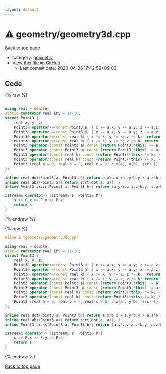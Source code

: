 ```yaml
---
layout: default
---
```


<!-- mathjax config similar to math.stackexchange -->
<script type="text/javascript" async
  src="https://cdnjs.cloudflare.com/ajax/libs/mathjax/2.7.5/MathJax.js?config=TeX-MML-AM_CHTML">
</script>
<script type="text/x-mathjax-config">
  MathJax.Hub.Config({
    TeX: { equationNumbers: { autoNumber: "AMS" }},
    tex2jax: {
      inlineMath: [ ['$','$'] ],
      processEscapes: true
    },
    "HTML-CSS": { matchFontHeight: false },
    displayAlign: "left",
    displayIndent: "2em"
  });
</script>

<script type="text/javascript" src="https://cdnjs.cloudflare.com/ajax/libs/jquery/3.4.1/jquery.min.js"></script>
<script src="https://cdn.jsdelivr.net/npm/jquery-balloon-js@1.1.2/jquery.balloon.min.js" integrity="sha256-ZEYs9VrgAeNuPvs15E39OsyOJaIkXEEt10fzxJ20+2I=" crossorigin="anonymous"></script>
<script type="text/javascript" src="../../assets/js/copy-button.js"></script>
<link rel="stylesheet" href="../../assets/css/copy-button.css" />


# :warning: geometry/geometry3d.cpp

<a href="../../index.html">Back to top page</a>

* category: <a href="../../index.html#ed7daeb157cd9b31e53896ad3c771a26">geometry</a>
* <a href="{{ site.github.repository_url }}/blob/master/geometry/geometry3d.cpp">View this file on GitHub</a>
    - Last commit date: 2020-04-26 17:42:59+09:00




## Code

<a id="unbundled"></a>
{% raw %}
```cpp

using real = double;
static constexpr real EPS = 1e-10;
struct Point3 {
    real x, y, z;
    Point3& operator+=(const Point3 a) { x += a.x; y += a.y; z += a.z;  return *this; }
    Point3& operator-=(const Point3 a) { x -= a.x; y -= a.y; z -= a.z; return *this; }
    Point3& operator*=(const real k) { x *= k; y *= k; z *= k;  return *this; }
    Point3& operator/=(const real k) { x /= k; y /= k; z /= k; return *this; }
    Point3 operator+(const Point3 a) const {return Point3(*this) += a; }
    Point3 operator-(const Point3 a) const {return Point3(*this) -= a; }
    Point3 operator*(const real k) const {return Point3(*this) *= k; }
    Point3 operator/(const real k) const {return Point3(*this) /= k; }
    Point3 (real a = 0, real b = 0, real c = 0) : x(a), y(b), z(c) {};
};

inline real dot(Point3 a, Point3 b){ return a.x*b.x + a.y*b.y + a.z*b.z; }
inline real abs(Point3 a){ return sqrt(dot(a, a)); }
inline Point3 cross(Point3 a, Point3 b){ return {a.y*b.z-a.z*b.y, a.z*b.x-a.x*b.z, a.x*b.y-a.y*b.x};  }

istream& operator>> (istream& s, Point3& P){
    s >> P.x >> P.y >> P.z;
    return s;
}

```
{% endraw %}

<a id="bundled"></a>
{% raw %}
```cpp
#line 1 "geometry/geometry3d.cpp"

using real = double;
static constexpr real EPS = 1e-10;
struct Point3 {
    real x, y, z;
    Point3& operator+=(const Point3 a) { x += a.x; y += a.y; z += a.z;  return *this; }
    Point3& operator-=(const Point3 a) { x -= a.x; y -= a.y; z -= a.z; return *this; }
    Point3& operator*=(const real k) { x *= k; y *= k; z *= k;  return *this; }
    Point3& operator/=(const real k) { x /= k; y /= k; z /= k; return *this; }
    Point3 operator+(const Point3 a) const {return Point3(*this) += a; }
    Point3 operator-(const Point3 a) const {return Point3(*this) -= a; }
    Point3 operator*(const real k) const {return Point3(*this) *= k; }
    Point3 operator/(const real k) const {return Point3(*this) /= k; }
    Point3 (real a = 0, real b = 0, real c = 0) : x(a), y(b), z(c) {};
};

inline real dot(Point3 a, Point3 b){ return a.x*b.x + a.y*b.y + a.z*b.z; }
inline real abs(Point3 a){ return sqrt(dot(a, a)); }
inline Point3 cross(Point3 a, Point3 b){ return {a.y*b.z-a.z*b.y, a.z*b.x-a.x*b.z, a.x*b.y-a.y*b.x};  }

istream& operator>> (istream& s, Point3& P){
    s >> P.x >> P.y >> P.z;
    return s;
}

```
{% endraw %}

<a href="../../index.html">Back to top page</a>

